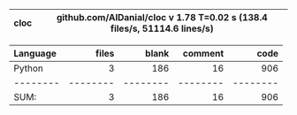 cloc|github.com/AlDanial/cloc v 1.78  T=0.02 s (138.4 files/s, 51114.6 lines/s)
--- | ---

Language|files|blank|comment|code
:-------|-------:|-------:|-------:|-------:
Python|3|186|16|906
--------|--------|--------|--------|--------
SUM:|3|186|16|906
